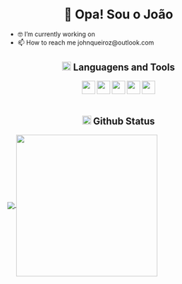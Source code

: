 
<h1 align="center">🍃 Opa! Sou o João</h1>
<!-- About-->
<aside>
<div>
  <ul tyle="list-style-type: none;">
    <li>🤓 I’m currently working on </li> 
    <li>📫 How to reach me johnqueiroz@outlook.com</li>
  </ul>
</div>
</aside>

<!-- Linguagens e Ferramentas-->
<div>
  <h2 align="center" ><img height="20" src="https://cdn3.emoji.gg/emojis/4418-blackhole.png" style="max-width: 100%;"> Languagens and Tools</h2>
</div>
<div align="center" >
  <img height="30" src="https://cdn.jsdelivr.net/gh/devicons/devicon/icons/html5/html5-original.svg" style="max-width: 100%;">
  <img height="30" src="https://cdn.jsdelivr.net/gh/devicons/devicon/icons/css3/css3-original.svg" style="max-width: 100%;">
  <img height="30" src="https://cdn.jsdelivr.net/gh/devicons/devicon/icons/javascript/javascript-original.svg" style="max-width: 100%;">
  <img height="30" src="https://cdn.jsdelivr.net/gh/devicons/devicon/icons/mysql/mysql-original.svg" style="max-width: 100%;">
  <img height="30" src="https://cdn.jsdelivr.net/gh/devicons/devicon/icons/bootstrap/bootstrap-original.svg" style="max-width: 100%;">
</div></br>
<!-- Status-->
<div>
  <h2 align="center" ><img height="20" src="https://cdn3.emoji.gg/emojis/4418-earth.png" style="max-width: 100%;"> Github Status</h2>
</div>
<a hide_border="true" href="https://github-readme-stats.vercel.app/api?username=ownaka&show_icons=true&theme=graywhite">
          <img align="center" hide_border="true" src="https://github-readme-stats.vercel.app/api?username=ownaka&show_icons=true&theme=graywhite" />
      </a>
    <a align="align="center"" href="https://github-readme-stats.vercel.app/api/top-langs/?username=ownaka&layout=compact&theme=graywhite">
          <img align="center" width="320px" src="https://github-readme-stats.vercel.app/api/top-langs/?username=ownaka&layout=compact&theme=graywhite" />
      </a>
